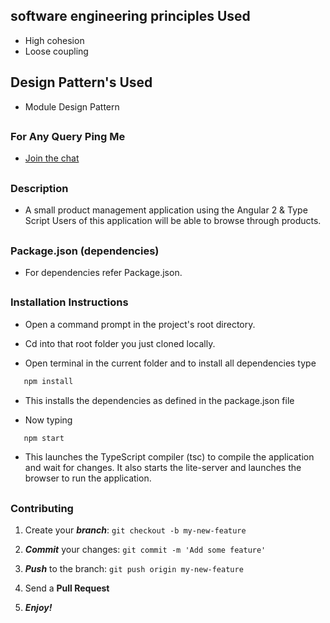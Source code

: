 

## software engineering principles Used
* High  cohesion
* Loose coupling

## Design Pattern's Used
* Module Design Pattern

##

### For Any Query Ping Me

* [Join the chat](https://mymeanstackapplication.herokuapp.com)

##

### Description

* A small product management application using the Angular 2 & Type Script Users of this application will be able to browse     through products.

##

### Package.json (dependencies)
  
* For dependencies refer Package.json.

##

### Installation Instructions

* Open a command prompt in the project's root directory.

* Cd into that root folder you just cloned locally.

* Open terminal in the current folder and to install all dependencies type 

```javascript
   npm install 
```

* This installs the dependencies as defined in the package.json file

* Now typing 

```javascript
   npm start 
```

* This launches the TypeScript compiler (tsc) to compile the application and wait for changes. 
  It also starts the lite-server and launches the browser to run the application.


##

### Contributing

1. Create your **_branch_**: `git checkout -b my-new-feature`

2. **_Commit_** your changes: `git commit -m 'Add some feature'`

3. **_Push_** to the branch: `git push origin my-new-feature`

4. Send a **Pull Request**

5. **_Enjoy!_**

##






